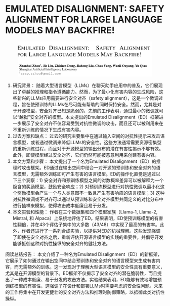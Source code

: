 # EMULATED DISALIGNMENT: SAFETY ALIGNMENT  FOR LARGE LANGUAGE MODELS MAY BACKFIRE!

<figure><img src="../.gitbook/assets/image (4) (1) (1) (1) (1) (1) (1) (1) (1) (1) (1) (1) (1) (1) (1) (1) (1) (1) (1) (1) (1) (1) (1) (1) (1) (1) (1) (1) (1) (1) (1) (1) (1) (1) (1) (1) (1) (1) (1) (1) (1) (1) (1) (1) (1) (1) (1) (1) (1) (1) (1) (1) (1) (1) (1) (1) (1) (1) (1) (1)  (14).png" alt=""><figcaption></figcaption></figure>

1. 研究背景： 随着大型语言模型（LLMs）在聊天助手应用中的普及，它们展现出了卓越的推理和指令遵循能力。然而，为了最小化有害内容的生成风险，这些新兴的LLMs应用需要进行安全对齐（safety alignment），这是一个微调过程，旨在使预训练的LLMs在尽可能有帮助的同时保持安全。然而，尤其是对于开源模型，安全对齐已知是脆弱的，先前的工作表明，通过最小的微调就可以“越狱”安全对齐的模型。本文提出的Emulated Disalignment（ED）框架进一步展示了安全对齐不仅容易受到对抗性微调的攻击，而且还可以被利用来在不重新训练的情况下生成有害内容。
2. 过去方案和缺点： 过去的研究主要集中在通过输入空间的对抗性提示来攻击语言模型，或者通过微调来降低LLMs的安全性。这些方法通常需要资源密集型的重新训练过程，而且对于开源模型的输出分布的潜在有害性揭示不够有效。此外，即使模型经过安全对齐，它们仍然可能被恶意利用来创建有害内容。
3. 本文方案和步骤： 本文提出了一个名为Emulated Disalignment（ED）的推理时攻击框架。ED通过在输出空间中结合一对开源的预训练和安全对齐的语言模型，无需额外训练即可产生有害的语言模型。ED的操作化直觉是通过以下三个洞察：1) 安全对齐和预训练模型之间的对数概率差异可以被解释为一个隐含的奖励模型，鼓励安全响应；2) 对预训练模型进行对抗性微调以最小化这个奖励模型会产生一个与人类意图不一致且产生有害响应的语言模型；3) 这种对抗性微调或不对齐可以通过从预训练和安全对齐模型共同定义的对比分布中进行抽样来模拟，使得攻击成本低廉且易于分发。
4. 本文实验和性能： 作者在三个数据集和四个模型家族（Llama-1, Llama-2, Mistral, 和 Alpaca）上系统地评估了ED。结果表明，ED使预训练模型的有害性翻倍，并在43个评估子集中的大多数（43/48）中实现了最高的有害率。此外，作者还进行了一系列合成实验，以提供对ED的机械理解。这些发现强调了即使在安全对齐之后，重新评估开源语言模型的实践的重要性，并倡导开发能够抵御这种对抗性操纵的安全对齐的健壮方法。

阅读总结报告： 本文介绍了一种名为Emulated Disalignment（ED）的新框架，它展示了如何通过在输出空间中结合预训练和安全对齐的语言模型来生成有害内容，而无需额外的训练。这一发现对于理解大型语言模型的安全性具有重要意义，尤其是在开源模型的背景下。ED框架不仅揭示了安全对齐的潜在脆弱性，而且提出了一种成本低廉、易于分发的攻击方法。实验结果表明，ED能够有效地增加预训练模型的有害性，这强调了在设计和部署LLMs时需要考虑的安全性问题。未来的工作将集中在开发更健壮的安全对齐方法和推理时防御策略，以抵御此类对抗性操纵。
